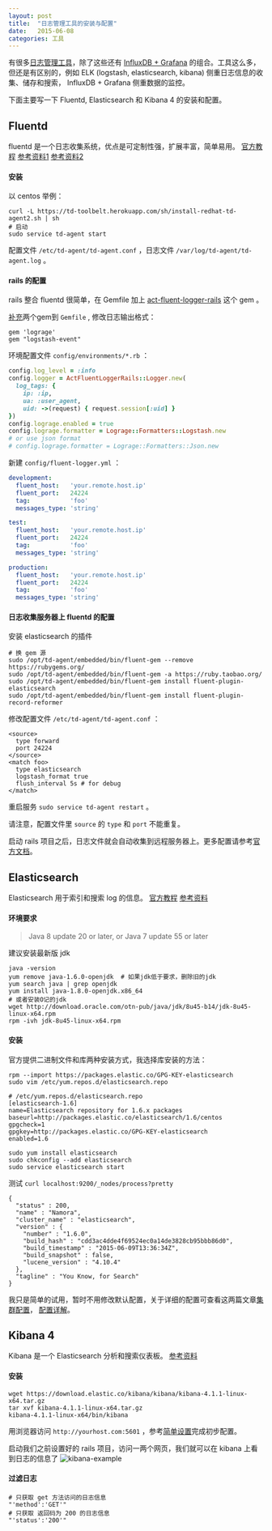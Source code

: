 ```yaml
---
layout: post
title:  "日志管理工具的安装与配置"
date:   2015-06-08
categories: 工具
---
```

有很多[日志管理工具](http://www.importnew.com/12383.html)，除了这些还有 [InfluxDB + Grafana](https://ruby-china.org/topics/23470) 的组合。工具这么多，但还是有区别的，例如 ELK (logstash, elasticsearch, kibana) 侧重日志信息的收集、储存和搜索， InfluxDB + Grafana 侧重数据的监控。

下面主要写一下 Fluentd, Elasticsearch 和 Kibana 4 的安装和配置。

## Fluentd

fluentd 是一个日志收集系统，优点是可定制性强，扩展丰富，简单易用。 
[官方教程](http://docs.fluentd.org/v0.12/categories/installation) 
[参考资料1](https://www.digitalocean.com/community/tutorials/elasticsearch-fluentd-and-kibana-open-source-log-search-and-visualization#installing-fluentd-via-the-td-agent-package) 
[参考资料2](http://blog.vars.me/blog/2014/03/07/fluentdchu-tan-1-jian-jie-yu-an-zhuang/)

#### 安装

以 centos 举例：

```
curl -L https://td-toolbelt.herokuapp.com/sh/install-redhat-td-agent2.sh | sh
# 启动
sudo service td-agent start
```

配置文件 `/etc/td-agent/td-agent.conf` ，日志文件 `/var/log/td-agent/td-agent.log` 。

#### rails 的配置

rails 整合 fluentd 很简单，在 Gemfile 加上 [act-fluent-logger-rails](https://github.com/actindi/act-fluent-logger-rails) 这个 gem 。

[补充](http://www.fluentd.org/datasources/rails)两个gem到 `Gemfile` , 修改日志输出格式：

```
gem 'lograge'
gem "logstash-event"
```

环境配置文件 `config/environments/*.rb` ：

```ruby
config.log_level = :info
config.logger = ActFluentLoggerRails::Logger.new(
  log_tags: {
    ip: :ip,
    ua: :user_agent,
    uid: ->(request) { request.session[:uid] }
})
config.lograge.enabled = true
config.lograge.formatter = Lograge::Formatters::Logstash.new
# or use json format
# config.lograge.formatter = Lograge::Formatters::Json.new 
```

新建 `config/fluent-logger.yml` ：

```yaml
development:
  fluent_host:   'your.remote.host.ip'
  fluent_port:   24224
  tag:           'foo'
  messages_type: 'string'

test:
  fluent_host:   'your.remote.host.ip'
  fluent_port:   24224
  tag:           'foo'
  messages_type: 'string'

production:
  fluent_host:   'your.remote.host.ip'
  fluent_port:   24224
  tag:           'foo'
  messages_type: 'string'
```

#### 日志收集服务器上 fluentd 的配置

安装 elasticsearch 的插件

```
# 换 gem 源
sudo /opt/td-agent/embedded/bin/fluent-gem --remove https://rubygems.org/
sudo /opt/td-agent/embedded/bin/fluent-gem -a https://ruby.taobao.org/
sudo /opt/td-agent/embedded/bin/fluent-gem install fluent-plugin-elasticsearch
sudo /opt/td-agent/embedded/bin/fluent-gem install fluent-plugin-record-reformer
```

修改配置文件 `/etc/td-agent/td-agent.conf` ：

```
<source>
  type forward
  port 24224
</source>
<match foo>
  type elasticsearch
  logstash_format true
  flush_interval 5s # for debug
</match>
```

重启服务 `sudo service td-agent restart` 。

请注意，配置文件里 `source` 的 `type` 和 `port` 不能重复。

启动 rails 项目之后，日志文件就会自动收集到远程服务器上。更多配置请参考[官方文档](http://docs.fluentd.org/articles/config-file)。

## Elasticsearch

Elasticsearch 用于索引和搜索 log 的信息。 
[官方教程](https://www.elastic.co/guide/en/elasticsearch/reference/current/index.html) 
[参考资料](http://es.xiaoleilu.com/010_Intro/10_Installing_ES.html)

#### 环境要求

>Java 8 update 20 or later, or Java 7 update 55 or later

建议安装最新版 jdk

```
java -version
yum remove java-1.6.0-openjdk  # 如果jdk低于要求，删除旧的jdk
yum search java | grep openjdk
yum install java-1.8.0-openjdk.x86_64
# 或者安装O记的jdk
wget http://download.oracle.com/otn-pub/java/jdk/8u45-b14/jdk-8u45-linux-x64.rpm
rpm -ivh jdk-8u45-linux-x64.rpm
```

#### 安装

官方提供二进制文件和库两种安装方式，我选择库安装的方法：

```
rpm --import https://packages.elastic.co/GPG-KEY-elasticsearch
sudo vim /etc/yum.repos.d/elasticsearch.repo
```

```
# /etc/yum.repos.d/elasticsearch.repo
[elasticsearch-1.6]
name=Elasticsearch repository for 1.6.x packages
baseurl=http://packages.elastic.co/elasticsearch/1.6/centos
gpgcheck=1
gpgkey=http://packages.elastic.co/GPG-KEY-elasticsearch
enabled=1.6
```

```
sudo yum install elasticsearch
sudo chkconfig --add elasticsearch
sudo service elasticsearch start
```

测试 `curl localhost:9200/_nodes/process?pretty`

```
{
  "status" : 200,
  "name" : "Namora",
  "cluster_name" : "elasticsearch",
  "version" : {
    "number" : "1.6.0",
    "build_hash" : "cdd3ac4dde4f69524ec0a14de3828cb95bbb86d0",
    "build_timestamp" : "2015-06-09T13:36:34Z",
    "build_snapshot" : false,
    "lucene_version" : "4.10.4"
  },
  "tagline" : "You Know, for Search"
}
```

我只是简单的试用，暂时不用修改默认配置，关于详细的配置可查看这两篇文章[集群配置](http://blog.csdn.net/changong28/article/details/38292305)，
[配置详解](http://rockelixir.iteye.com/blog/1883373)。

## Kibana 4

Kibana 是一个 Elasticsearch 分析和搜索仪表板。 [参考资料](http://kibana.logstash.es/content/kibana/index.html)

#### 安装

```
wget https://download.elastic.co/kibana/kibana/kibana-4.1.1-linux-x64.tar.gz
tar xvf kibana-4.1.1-linux-x64.tar.gz
kibana-4.1.1-linux-x64/bin/kibana
```

用浏览器访问 `http://yourhost.com:5601` ，参考[简单设置](http://kibana.logstash.es/content/kibana/v4/setup.html#%E8%AE%A9-kibana-%E8%BF%9E%E6%8E%A5%E5%88%B0-elasticsearch)完成初步配置。

启动我们之前设置好的 rails 项目，访问一两个网页，我们就可以在 kibana 上看到日志的信息了 ![kibana-example](http://r.loli.io/VV7JRv.png)

#### 过滤日志

```
# 只获取 get 方法访问的日志信息
"'method':'GET'"
# 只获取 返回码为 200 的日志信息
"'status':'200'"
```